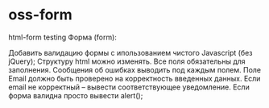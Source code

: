 # oss-form
html-form testing
Форма (form):

Добавить валидацию формы с ипользованием чистого Javascript (без jQuery);
Структуру html можно изменять.
Все поля обязательны для заполнения.
Сообщения об ошибках выводить под каждым полем.
Поле Email должно быть проверено на корректность введенных данных. Если email не корректный – вывести соответствующее уведомление.
Если форма валидна просто вывести alert();
